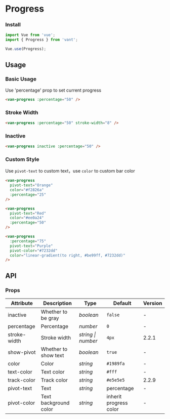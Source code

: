 # Progress

### Install

``` javascript
import Vue from 'vue';
import { Progress } from 'vant';

Vue.use(Progress);
```

## Usage

### Basic Usage

Use 'percentage' prop to set current progress

```html
<van-progress :percentage="50" />
```

### Stroke Width

```html
<van-progress :percentage="50" stroke-width="8" />
```

### Inactive

```html
<van-progress inactive :percentage="50" />
```


### Custom Style

Use `pivot-text` to custom text，use `color` to custom bar color

```html
<van-progress
  pivot-text="Orange"
  color="#f2826a"
  :percentage="25"
/>

<van-progress
  pivot-text="Red"
  color="#ee0a24"
  :percentage="50"
/>

<van-progress
  :percentage="75"
  pivot-text="Purple"
  pivot-color="#7232dd"
  color="linear-gradient(to right, #be99ff, #7232dd)"
/>
```

## API

### Props

| Attribute | Description | Type | Default | Version |
|------|------|------|------|------|
| inactive | Whether to be gray | *boolean* | `false` | - |
| percentage | Percentage | *number* | `0` | - |
| stroke-width | Stroke width | *string \| number* | `4px` | 2.2.1 |
| show-pivot | Whether to show text | *boolean* | `true` | - |
| color | Color | *string* | `#1989fa` | - |
| text-color | Text color | *string* | `#fff` | - |
| track-color | Track color | *string* | `#e5e5e5` | 2.2.9 |
| pivot-text | Text | *string* | percentage | - |
| pivot-color | Text background color | *string* | inherit progress color | - |

